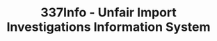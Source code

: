 ---
bigquery: https://console.cloud.google.com/bigquery?p=patents-public-data&d=usitc_investigations&page=dataset&project=sheets-management-319211
citation: US International Trade Commission 337Info Unfair Import Investigations Information
  System
contributors: US International Trade Comission
cost: None
description: US International Trade Commission 337Info Unfair Import Investigations
  Information System contains data on investigations done under Section 337. Section
  337 declares the infringement of certain statutory intellectual property rights
  and other forms of unfair competition in import trade to be unlawful practices.
  Most Section 337 investigations involve allegations of patent or registered trademark
  infringement.
documentation: FAQ and tutorial available on the site
last_edit: 04/09/2022, 23:25:33
location: https://pubapps2.usitc.gov/337external/
maintained_by: US International Trade Comission
schema_fields:
- investigationType
- dateCreated
- startDateMarkmanHearing
- scheduledEndDateEvidHear
- currentActiveALJ
- teoReliefGranted
- dateComplaintFiled
- finalDetViolation
- actualEndDateEvidHear
- patentNumbers
- targetDate
- investigationNo
- complainant
- actualStartDateEvidHear
- finalIdOnViolationDue
- ouiiParticipation
- ouiiAttorney
- lastUpdated
- gcAttorney
- internalRemand
- finalDetNoViolation
- currentStatus
- invUnfairAct
- cafcAppeals
- publication_number
- trademarkNumbers
- aljAssigned
- teoIdDueDate
- patentNumber
- finalIdOnViolationIssue
- teoProceedingInvolved
- dateOfPublicationFrNotice
- teoIdIssueDate
- scheduledStartDateEvidHear
- markmanHearing
- htsNumbers
- investigationTermDate
- docketNo
- id
- respondent
- issueDateOtherNonFinal
- title
- endDateMarkmanHearing
- copyrightNumbers
shortname: unfair_import_investigations
tags:
- import
- legal
- trade
timeframe: 2008-2021 (prior to 2008 downloadable as a JSON file)
title: 337Info - Unfair Import Investigations Information System
uuid: 2721f5ec-e599-4890-9265-9706719fc71e
---